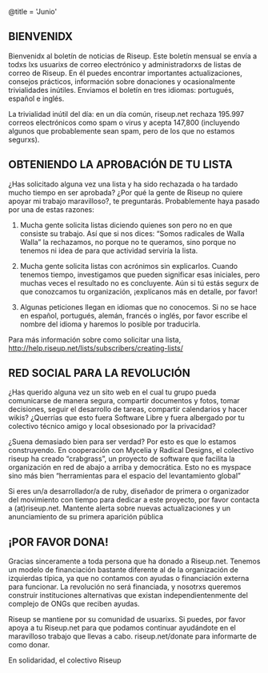 @title = 'Junio'

## BIENVENIDX

Bienvenidx al boletín de noticias de Riseup. Este boletín mensual se
envía a todxs lxs usuarixs de correo electrónico y administradorxs de
listas de correo de Riseup. En él puedes encontrar importantes
actualizaciones, consejos prácticos, información sobre donaciones y
ocasionalmente trivialidades inútiles. Enviamos el boletín en tres
idiomas: portugués, español e inglés.

La trivialidad inútil del día: en un día común, riseup.net rechaza
195.997 correos electrónicos como spam o virus y acepta 147,800
(incluyendo algunos que probablemente sean spam, pero de los que no
estamos segurxs).

## OBTENIENDO LA APROBACIÓN DE TU LISTA

¿Has solicitado alguna vez una lista y ha sido rechazada o ha tardado
mucho tiempo en ser aprobada? ¿Por qué la gente de Riseup no quiere
apoyar mi trabajo maravilloso?, te preguntarás. Probablemente haya
pasado por una de estas razones:

1. Mucha gente solicita listas diciendo quienes son pero no en que
consiste su trabajo. Así que si nos dices: “Somos radicales de Walla
Walla” la rechazamos, no porque no te queramos, sino porque no tenemos
ni idea de para que actividad serviría la lista.

2. Mucha gente solicita listas con acrónimos sin explicarlos. Cuando
tenemos tiempo, investigamos que pueden significar esas iniciales, pero
muchas veces el resultado no es concluyente. Aún si tú estás segurx de
que conozcamos tu organización, ¡explícanos más en detalle, por favor!

3. Algunas peticiones llegan en idiomas que no conocemos. Si no se hace
en español, portugués, alemán, francés o inglés, por favor escribe el
nombre del idioma y haremos lo posible por traducirla.

Para más información sobre como solicitar una lista,
http://help.riseup.net/lists/subscribers/creating-lists/

## RED SOCIAL PARA LA REVOLUCIÓN

¿Has querido alguna vez un sito web en el cual tu grupo pueda
comunicarse de manera segura, compartir documentos y fotos, tomar
decisiones, seguir el desarrollo de tareas, compartir calendarios y
hacer wikis? ¿Querrías que esto fuera Software Libre y fuera albergado
por tu colectivo técnico amigo y local obsesionado por la privacidad?

¿Suena demasiado bien para ser verdad? Por esto es que lo estamos
construyendo. En cooperación con Mycelia y Radical Designs, el colectivo
riseup ha creado “crabgrass”, un proyecto de software que facilita la
organización en red de abajo a arriba y democrática. Esto no es myspace
sino más bien “herramientas para el espacio del levantamiento global”

Si eres un/a desarrollador/a de ruby, diseñador de primera o organizador
del movimiento con tiempo para dedicar a este proyecto, por favor
contacta a (at)riseup.net. Mantente alerta sobre nuevas actualizaciones
y un anunciamiento de su primera aparición pública

## ¡POR FAVOR DONA!

Gracias sinceramente a toda persona que ha donado a Riseup.net. Tenemos
un modelo de financiación bastante diferente al de la organización de
izquierdas típica, ya que no contamos con ayudas o financiación externa
para funcionar. La revolución no será financiada, y nosotrxs  queremos
construir instituciones alternativas que existan independientenmente del
complejo de ONGs que reciben ayudas.

Riseup se mantiene por su comunidad de usuarixs. Si puedes, por favor
apoya a tu Riseup.net para que podamos continuar ayudándote en el
maravilloso trabajo que llevas a cabo. riseup.net/donate para informarte
de como donar.

En solidaridad,
el colectivo Riseup
